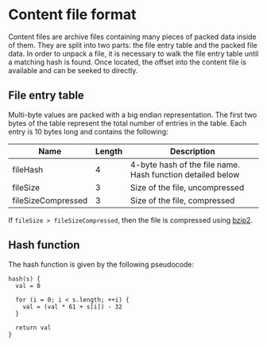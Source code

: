 Content file format
=====================

Content files are archive files containing many pieces of packed data inside of them. They are split into two parts: the file entry table and the packed file data. In order to unpack a file, it is necessary to walk the file entry table until a matching hash is found. Once located, the offset into the content file is available and can be seeked to directly.

File entry table
----------------

Multi-byte values are packed with a big endian representation. The first two bytes of the table represent the total number of entries in the table. Each entry is 10 bytes long and contains the following:

|Name|Length|Description|
|----|------|-----------|
|fileHash|4|4-byte hash of the file name. Hash function detailed below|
|fileSize|3|Size of the file, uncompressed|
|fileSizeCompressed|3|Size of the file, compressed|

If `fileSize > fileSizeCompressed`, then the file is compressed using [bzip2](https://en.wikipedia.org/wiki/Bzip2).
 
Hash function
-------------

The hash function is given by the following pseudocode:

```
hash(s) {
  val = 0
  
  for (i = 0; i < s.length; ++i) {
    val = (val * 61 + s[i]) - 32
  }
  
  return val
}
```